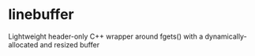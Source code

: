 # linebuffer
Lightweight header-only C++ wrapper around fgets() with a dynamically-allocated and resized buffer

